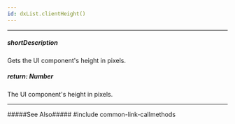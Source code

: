 ```yaml
---
id: dxList.clientHeight()
---
```

---
##### shortDescription
Gets the UI component's height in pixels.

##### return: Number
The UI component's height in pixels.

---
#####See Also#####
#include common-link-callmethods